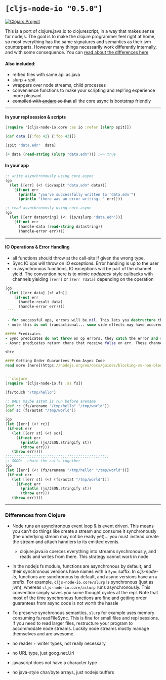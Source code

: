 # `[cljs-node-io "0.5.0"]`

[![Clojars Project](https://img.shields.io/clojars/v/cljs-node-io.svg)](https://clojars.org/cljs-node-io)

This is a port of clojure.java.io to clojurescript, in a way that makes sense for nodejs. The goal is to make the clojure programmer feel right at home, so most everything has the same signatures and semantics as their jvm counterparts. However many things necessarily work differently internally, and with some consequence. You can [read about the differences here](#differences-from-clojure)

#### Also included:
  + reified files with same api as java
  + slurp + spit
  + wrappers over node streams, child processes
  + convenience functions to make your scripting and repl'ing experience more pleasant
  + ~~compiled with [andare](https://github.com/mfikes/andare) so that~~ all the core async is bootstrap friendly

<hr>

#### In your repl session & scripts

```clojure
(require '[cljs-node-io.core :as io :refer [slurp spit]])

(def data [{:foo 42} {:foo 43}])

(spit "data.edn"  data)

(= data (read-string (slurp "data.edn"))) ;=> true

```

#### In your app

```clojure
;; write asynchronously using core.async
(go
  (let [[err] (<! (io/aspit "data.edn" data))]
    (if-not err
      (println "you've successfully written to 'data.edn'")
      (println "there was an error writing: " err))))

;; read asynchronously using core.async
(go
  (let [[err datastring] (<! (io/aslurp "data.edn"))]
    (if-not err
      (handle-data (read-string datastring))
      (handle-error err))))

```
<hr>

#### IO Operations & Error Handling
  - all functions should throw at the call-site if given the wrong type.
  - Sync IO ops *will* throw on IO exceptions. Error handling is up to the user
  - in asynchronous functions, IO exceptions will be part of the channel yield. The convention here is to mimic *nodeback* style callbacks with channels yielding `[?err]` or `[?err ?data]` depending on the operation
   ```clojure
   (go
     (let [[err data] (<! afn)]
       (if-not err
         (handle-result data)
         (handle-error err))))
    ```

    - for successful ops, errors will be nil. This lets you destructure the result and *branch on err*
    - note this is not transactional... some side effects may have occured despite an error

##### Predicates
  - Sync predicates do not throw on op errors, they catch the error and return false
  - Async predicates return chans that receive false on err. These channels only receive booleans.

<hr>

#### Getting Order Guarantees From Async Code
read more [here](https://nodejs.org/en/docs/guides/blocking-vs-non-blocking/)


```clojure
(require '[cljs-node-io.fs :as fs])

(fs/touch "/tmp/hello")

;; BAD! maybe astat is run before arename
(def rc (fs/arename "/tmp/hello" "/tmp/world"))
(def sc (fs/astat "/tmp/world"))

(go
  (let [[err] (<! rc)]
    (if-not err
      (let [[err st] (<! sc)]
        (if-not err
          (println (js/JSON.stringify st))
          (throw err)))
      (throw err))))
;;;;;;;;;;;;;;;;;;;;;;;;;;;;;;;;;;;;;;;;;;;;;;;
;; GOOD!  chain the calls together
(go
  (let [[err] (<! (fs/arename "/tmp/hello" "/tmp/world"))]
    (if-not err
      (let [[err st] (<! (fs/astat "/tmp/world"))]
        (if-not err
          (println (js/JSON.stringify st))
          (throw err)))
      (throw err))))
```

<hr>

### Differences from Clojure
  + Node runs an asynchronous event loop & is event driven. This means you can't do things like create a stream and consume it synchronously (the underlying stream may not be ready yet)... you must instead create the stream and attach handlers to its emitted events.
    - clojure.java.io coerces everything into streams synchronously, and reads and writes from there. This strategy cannot work in node


  + In the nodejs fs module, functions are asynchronous by default, and their synchronous versions have names with a `Sync` suffix. In *cljs-node-io*, functions are synchronous by default, and async versions have an `a` prefix.  For example, `cljs-node-io.core/slurp` is synchronous (just as jvm), whereas `cljs-node-io.core/aslurp` runs asynchronously. This convention simply saves you some thought cycles at the repl. Note that most of the time synchronous functions are fine and getting order guarantees from async code is not worth the hassle


  + To preserve synchronous semantics, `slurp` for example uses memory consuming fs.readFileSync. This is fine for small files and repl sessions. If you need to read larger files, restructure your program to accommodate node streams. Luckily node streams mostly manage themselves and are awesome.


  + no reader + writer types, not really necessary
  + no URL type, just goog.net.Uri
  + javascript does not have a character type
  + no java-style char/byte arrays, just nodejs buffers

